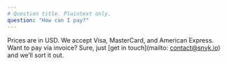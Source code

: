 ```yaml
---
# Question title. Plaintext only.
question: "How can I pay?"
---
```

Prices are in USD. We accept Visa, MasterCard, and American Express. Want to pay via invoice? Sure, just [get in touch](mailto: contact@snyk.io) and we’ll sort it out.
